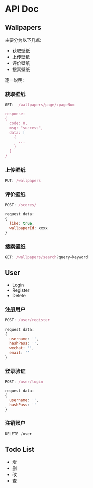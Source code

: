 # API Doc

## Wallpapers

主要分为以下几点:
- 获取壁纸
- 上传壁纸
- 评价壁纸
- 搜索壁纸

逐一说明:
### 获取壁纸
```js
GET:  /wallpapers/page/:pageNum

response:
{
  code: 0,
  msg: "success",
  data: [
    {
      ...
    }
  ]
}
```

### 上传壁纸
```js
PUT: /wallpapers
```

### 评价壁纸
```js
POST: /scores/

request data:
{
  like: true,
  wallpaperId: xxxx
}
```

### 搜索壁纸
```js
GET: /wallpapers/search?query=keyword
```

## User
- Login
- Register
- Delete

### 注册用户
```js
POST: /user/register

request data:
{
  username: '',
  hashPass: '',
  wechat: '',
  email: ''
}
```

### 登录验证
```js
POST: /user/login

request data:
{
  username: '',
  hashPass: ''
}
```

### 注销账户

```js
DELETE /user
```

## Todo List

- 增
- 删
- 改
- 查


